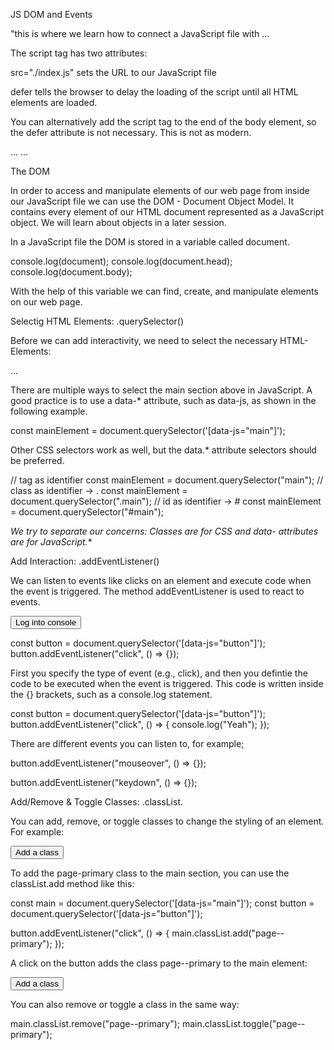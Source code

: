JS DOM and Events

"this is where we learn how to connect a JavaScript file with <script>

Connect a JavaScript file

<head>
  ...
  <script src="./index.js" defer></script>
</head>
<body>
  ...
</body>

The script tag has two attributes:

src="./index.js" sets the URL to our JavaScript file

defer tells the browser to delay the loading of the script until all HTML elements are loaded.

You can alternatively add the script tag to the end of the body element, so the defer attribute is not necessary. This is not as modern.

<head>
  ...
</head>
<body>
  ...
  <script src="./index.js"></script>
</body>

The DOM

In order to access and manipulate elements of our web page from inside our JavaScript file we can use the DOM - Document Object Model. It contains every element of our HTML document represented as a JavaScript object. We will learn about objects in a later session.

In a JavaScript file the DOM is stored in a variable called document.

console.log(document);
console.log(document.head);
console.log(document.body);

With the help of this variable we can find, create, and manipulate elements on our web page.

Selectig HTML Elements: .querySelector()

Before we can add interactivity, we need to select the necessary HTML-Elements:

<body>
  <main class="main" id="main" data-js="main">...</main>
</body>

There are multiple ways to select the main section above in JavaScript. A good practice is to use a data-* attribute, such as data-js, as shown in the following example.

const mainElement = document.querySelector('[data-js="main"]');

Other CSS selectors work as well, but the data.* attribute selectors should be preferred.

// tag as identifier
const mainElement = document.querySelector("main");
// class as identifier -> .
const mainElement = document.querySelector(".main");
// id as identifier -> #
const mainElement = document.querySelector("#main");

**We try to separate our concerns: Classes are for CSS and data-* attributes are for JavaScript.**

Add Interaction: .addEventListener()

We can listen to events like clicks on an element and execute code when the event is triggered. The method addEventListener is used to react to events.

<button type="button" data-js="button">Log into console</button>

const button = document.querySelector('[data-js="button"]');
button.addEventListener("click", () => {});

First you specify the type of event (e.g., click), and then you defintie the code to be executed when the event is triggered. This code is written inside the {} brackets, such as a console.log statement.

const button = document.querySelector('[data-js="button"]');
button.addEventListener("click", () => {
  console.log("Yeah");
});

There are different events you can listen to, for example;

button.addEventListener("mouseover", () => {});

button.addEventListener("keydown", () => {});

Add/Remove & Toggle Classes: .classList.

You can add, remove, or toggle classes to change the styling of an element. For example:

<main data-js="main">
  <button type="button" data-js="button">Add a class</button>
</main>

To add the page-primary class to the main section, you can use the classList.add method like this:

const main = document.querySelector('[data-js="main"]');
const button = document.querySelector('[data-js="button"]');

button.addEventListener("click", () => {
  main.classList.add("page--primary");
});

A click on the button adds the class page--primary to the main element:

<main data-js="main" class="page--primary">
  <button type="button" data-js="button">Add a class</button>
</main>

You can also remove or toggle a class in the same way:

main.classList.remove("page--primary");
main.classList.toggle("page--primary");

